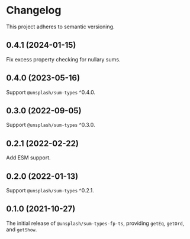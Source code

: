 # Changelog

This project adheres to semantic versioning.

## 0.4.1 (2024-01-15)

Fix excess property checking for nullary sums.

## 0.4.0 (2023-05-16)

Support `@unsplash/sum-types` ^0.4.0.

## 0.3.0 (2022-09-05)

Support `@unsplash/sum-types` ^0.3.0.

## 0.2.1 (2022-02-22)

Add ESM support.

## 0.2.0 (2022-01-13)

Support `@unsplash/sum-types` ^0.2.1.

## 0.1.0 (2021-10-27)

The initial release of `@unsplash/sum-types-fp-ts`, providing `getEq`, `getOrd`, and `getShow`.
